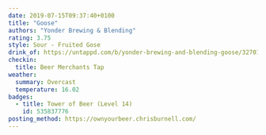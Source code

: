 ```yaml
---
date: 2019-07-15T09:37:40+0100
title: "Goose"
authors: "Yonder Brewing & Blending"
rating: 3.75
style: Sour - Fruited Gose
drink_of: https://untappd.com/b/yonder-brewing-and-blending-goose/3270138
checkin:
  title: Beer Merchants Tap
weather:
  summary: Overcast
  temperature: 16.02
badges:
  - title: Tower of Beer (Level 14)
    id: 535837776
posting_method: https://ownyourbeer.chrisburnell.com/
---
```

